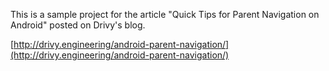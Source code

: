 This is a sample project for the article "Quick Tips for Parent Navigation on Android" posted on Drivy's blog.

[http://drivy.engineering/android-parent-navigation/](http://drivy.engineering/android-parent-navigation/)